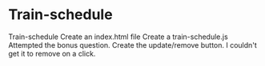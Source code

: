 # Train-schedule
Train-schedule
Create an index.html file
Create a train-schedule.js
Attempted the bonus question.
Create the update/remove button.
I couldn't get it to remove on a click.
